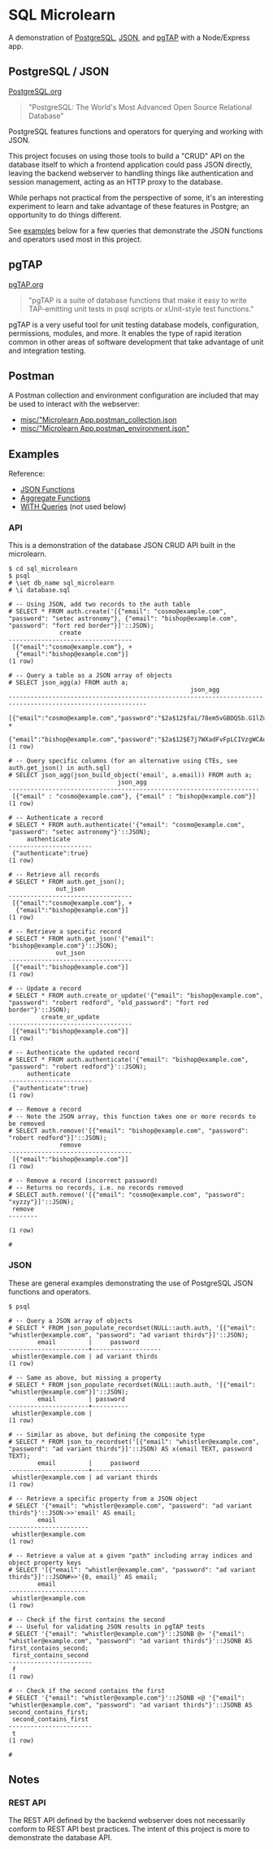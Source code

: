 # SQL Microlearn
A demonstration of [PostgreSQL](https://www.postgresql.org), [JSON](https://www.postgresql.org/docs/13/functions-json.html),
and [pgTAP](https://pgtap.org) with a Node/Express app.

## PostgreSQL / JSON
[PostgreSQL.org](https://www.postgresql.org)
> "PostgreSQL: The World's Most Advanced Open Source Relational Database"

PostgreSQL features functions and operators for querying and working with JSON.

This project focuses on using those tools to build a "CRUD" API on the database itself
to which a frontend application could pass JSON directly, leaving the backend webserver
to handling things like authentication and session management, acting as an HTTP proxy
to the database.

While perhaps not practical from the perspective of some, it's an interesting experiment
to learn and take advantage of these features in Postgre; an opportunity to do things different.

See [examples](#examples) below for a few queries that demonstrate the JSON functions and
operators used most in this project.

## pgTAP
[pgTAP.org](https://pgtap.org)
> "pgTAP is a suite of database functions that make it easy to write TAP-emitting unit tests in psql scripts or xUnit-style test functions."

pgTAP is a very useful tool for unit testing database models, configuration, permissions, modules, and more.
It enables the type of rapid iteration common in other areas of software development that take advantage of
unit and integration testing.

## Postman
A Postman collection and environment configuration are included that may be used to interact
with the webserver:
* [misc/"Microlearn App.postman_collection.json](misc/)
* [misc/"Microlearn App.postman_environment.json"](misc/)

## Examples
Reference:
* [JSON Functions](https://www.postgresql.org/docs/13/functions-json.html)
* [Aggregate Functions](https://www.postgresql.org/docs/13/functions-aggregate.html)
* [WITH Queries](https://www.postgresql.org/docs/9.1/queries-with.html) (not used below)

### API
This is a demonstration of the database JSON CRUD API built in the microlearn.
```
$ cd sql_microlearn
$ psql
# \set db_name sql_microlearn
# \i database.sql

# -- Using JSON, add two records to the auth table
# SELECT * FROM auth.create('[{"email": "cosmo@example.com", "password": "setec astronomy"}, {"email": "bishop@example.com", "password": "fort red border"}]'::JSON);
              create              
----------------------------------
 [{"email":"cosmo@example.com"}, +
  {"email":"bishop@example.com"}]
(1 row)

# -- Query a table as a JSON array of objects
# SELECT json_agg(a) FROM auth a;
                                                  json_agg                                                  
------------------------------------------------------------------------------------------------------------
 [{"email":"cosmo@example.com","password":"$2a$12$fai/78em5vGBDQSb.G1lZus4OFEMRktzGastd.pEQJJp4LiQv53Ze"}, +
  {"email":"bishop@example.com","password":"$2a$12$E7j7WXadFvFpLCIVzgWCAuYVLq/R8zte6sKKPIs0XSzH2MXzrMVv."}]
(1 row)

# -- Query specific columns (for an alternative using CTEs, see auth.get_json() in auth.sql)
# SELECT json_agg(json_build_object('email', a.email)) FROM auth a;
                              json_agg                               
---------------------------------------------------------------------
 [{"email" : "cosmo@example.com"}, {"email" : "bishop@example.com"}]
(1 row)

# -- Authenticate a record
# SELECT * FROM auth.authenticate('{"email": "cosmo@example.com", "password": "setec astronomy"}'::JSON);
     authenticate      
-----------------------
 {"authenticate":true}
(1 row)

# -- Retrieve all records
# SELECT * FROM auth.get_json();
             out_json             
----------------------------------
 [{"email":"cosmo@example.com"}, +
  {"email":"bishop@example.com"}]
(1 row)

# -- Retrieve a specific record
# SELECT * FROM auth.get_json('{"email": "bishop@example.com"}'::JSON);
             out_json             
----------------------------------
 [{"email":"bishop@example.com"}]
(1 row)

# -- Update a record
# SELECT * FROM auth.create_or_update('{"email": "bishop@example.com", "password": "robert redford", "old_password": "fort red border"}'::JSON);   
         create_or_update         
----------------------------------
 [{"email":"bishop@example.com"}]
(1 row)

# -- Authenticate the updated record
# SELECT * FROM auth.authenticate('{"email": "bishop@example.com", "password": "robert redford"}'::JSON);
     authenticate      
-----------------------
 {"authenticate":true}
(1 row)

# -- Remove a record
# -- Note the JSON array, this function takes one or more records to be removed
# SELECT auth.remove('[{"email": "bishop@example.com", "password": "robert redford"}]'::JSON);
              remove              
----------------------------------
 [{"email":"bishop@example.com"}]
(1 row)

# -- Remove a record (incorrect password)
# -- Returns no records, i.e. no records removed
# SELECT auth.remove('[{"email": "cosmo@example.com", "password": "xyzzy"}]'::JSON);
 remove 
--------
 
(1 row)

#
```

### JSON
These are general examples demonstrating the use of PostgreSQL JSON functions and operators.

```
$ psql

# -- Query a JSON array of objects
# SELECT * FROM json_populate_recordset(NULL::auth.auth, '[{"email": "whistler@example.com", "password": "ad variant thirds"}]'::JSON);
        email         |     password      
----------------------+-------------------
 whistler@example.com | ad variant thirds
(1 row)

# -- Same as above, but missing a property
# SELECT * FROM json_populate_recordset(NULL::auth.auth, '[{"email": "whistler@example.com"}]'::JSON);
        email         | password 
----------------------+----------
 whistler@example.com | 
(1 row)

# -- Similar as above, but defining the composite type
# SELECT * FROM json_to_recordset('[{"email": "whistler@example.com", "password": "ad variant thirds"}]'::JSON) AS x(email TEXT, password TEXT);
        email         |     password      
----------------------+-------------------
 whistler@example.com | ad variant thirds
(1 row)

# -- Retrieve a specific property from a JSON object
# SELECT '{"email": "whistler@example.com", "password": "ad variant thirds"}'::JSON->>'email' AS email;
        email         
----------------------
 whistler@example.com
(1 row)

# -- Retrieve a value at a given "path" including array indices and object property keys
# SELECT '[{"email": "whistler@example.com", "password": "ad variant thirds"}]'::JSON#>>'{0, email}' AS email;
        email         
----------------------
 whistler@example.com
(1 row)

# -- Check if the first contains the second
# -- Useful for validating JSON results in pgTAP tests
# SELECT '{"email": "whistler@example.com"}'::JSONB @> '{"email": "whistler@example.com", "password": "ad variant thirds"}'::JSONB AS first_contains_second;
 first_contains_second 
-----------------------
 f
(1 row)

# -- Check if the second contains the first
# SELECT '{"email": "whistler@example.com"}'::JSONB <@ '{"email": "whistler@example.com", "password": "ad variant thirds"}'::JSONB AS second_contains_first;
 second_contains_first 
-----------------------
 t
(1 row)

#
```

## Notes
### REST API
The REST API defined by the backend webserver does not necessarily conform to REST API best practices.
The intent of this project is more to demonstrate the database API.